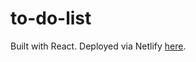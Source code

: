 # to-do-list

Built with React. Deployed via Netlify [here](https://6509bb468ad56e2e0edd28b7--effervescent-torte-00cfcf.netlify.app/).
